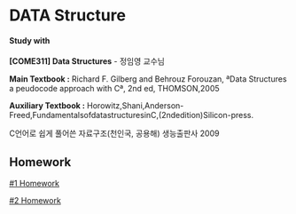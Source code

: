 # DATA Structure

#### Study with

**[COME311] Data Structures** - 정임영 교수님

**Main Textbook :** Richard F. Gilberg and Behrouz Forouzan, ªData Structures a peudocode approach with Cª, 2nd ed, THOMSON,2005    

**Auxiliary Textbook :** Horowitz,Shani,Anderson-Freed,FundamentalsofdatastructuresinC,(2ndedition)Silicon-press.  

C언어로 쉽게 풀어쓴 자료구조(천인국, 공용해) 생능출판사 2009  



## Homework

[#1 Homework](https://github.com/CasselKim/TIL/blob/master/DataStructure/%231_Homework.md)  

[#2 Homework](https://github.com/CasselKim/TIL/blob/master/DataStructure/%232_Homework.md)





  
